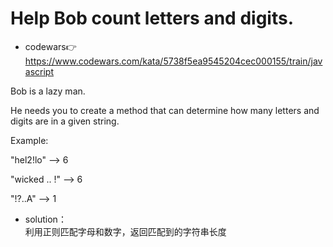 # Help Bob count letters and digits.
- codewars👉https://www.codewars.com/kata/5738f5ea9545204cec000155/train/javascript  

Bob is a lazy man.

He needs you to create a method that can determine how many letters and digits are in a given string.

Example:

"hel2!lo" --> 6

"wicked .. !" --> 6

"!?..A" --> 1

- solution：  
  利用正则匹配字母和数字，返回匹配到的字符串长度
  